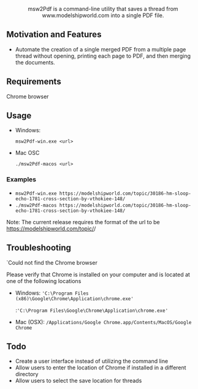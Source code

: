 <p align="center">msw2Pdf is a command-line utility that saves a thread from www.modelshipworld.com into a single PDF file.</p>

## Motivation and Features

- Automate the creation of a single merged PDF from a multiple page thread without opening, printing each page to PDF, and then merging the documents.

## Requirements
Chrome browser

## Usage

- Windows:

  `msw2Pdf-win.exe <url>`

- Mac OSC

  `./msw2Pdf-macos <url>`

### Examples

- `msw2Pdf-win.exe https://modelshipworld.com/topic/30186-hm-sloop-echo-1781-cross-section-by-vthokiee-148/`
- `./msw2Pdf-macos https://modelshipworld.com/topic/30186-hm-sloop-echo-1781-cross-section-by-vthokiee-148/`

Note: The current release requires the format of the url to be https://modelshipworld.com/topic/<topic>/ 

## Troubleshooting

`Could not find the Chrome browser

Please verify that Chrome is installed on your computer and is located at one of the following locations
- Windows:
	`'C:\Program Files (x86)\Google\Chrome\Application\chrome.exe'`
	
	:`'C:\Program Files\Google\Chrome\Application\chrome.exe'`

- Mac (OSX):
	`/Applications/Google Chrome.app/Contents/MacOS/Google Chrome`	

## Todo
- Create a user interface instead of utilizing the command line
- Allow users to enter the location of Chrome if installed in a different directory
- Allow users to select the save location for threads

